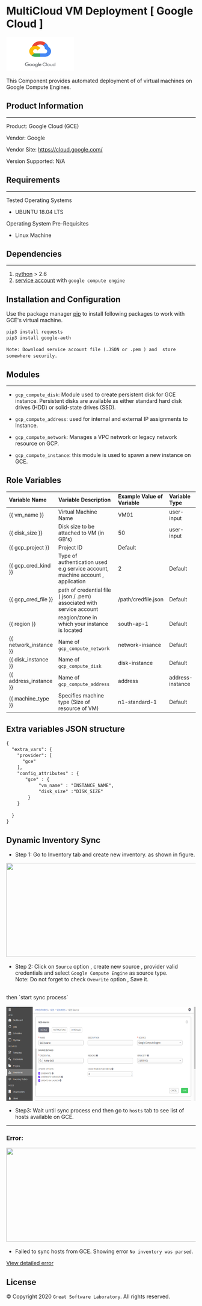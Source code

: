 # MultiCloud VM Deployment [ Google Cloud ]
<p >
  <a href="https://cloud.google.com/"><img src="files/gcp.png" width="180" height="90" title="Google Cloud"></a>
  </p>



This Component provides automated deployment of of virtual machines on Google Compute Engines. 

## Product Information
--------------------
Product: Google Cloud (GCE)

Vendor: Google

Vendor Site: https://cloud.google.com/

Version Supported: N/A

## Requirements
------------

Tested Operating Systems

- UBUNTU 18.04 LTS

Operating System Pre-Requisites

- Linux Machine
	  
## Dependencies
------------
1. [python](https://www.python.org/) > 2.6
2. [service account](https://developers.google.com/identity/protocols/oauth2/service-account#creatinganaccount) with `google compute engine`


## Installation and Configuration

Use the package manager [pip](https://pip.pypa.io/en/stable/) to install following packages to work with GCE's virtual machine.

```
pip3 install requests
pip3 install google-auth
```
`Note: Download service account file (.JSON or .pem ) and 
store somewhere securily.`


## Modules
------------------


- `gcp_compute_disk`:  Module used to create persistent disk for GCE instance. Persistent disks are available as either standard hard disk drives (HDD) or solid-state drives (SSD).

- `gcp_compute_address`: used for internal and external IP assignments to Instance.

- `gcp_compute_network`: Manages a VPC network or legacy network resource on GCP.

- `gcp_compute_instance`: this module is used to spawn a new instance on GCE.



## Role Variables


| Variable Name   | Variable Description   |  Example Value of Variable | Variable Type
| :---------------| :----------------------| :--------------------------| :----------------
|  {{ vm_name }} | Virtual Machine Name  | VM01 | user-input
|  {{ disk_size }}  | Disk size to be attached to VM (in GB's) | 50 | user-input
|  {{ gcp_project }}  | Project ID  |  Default
| {{ gcp_cred_kind }} | Type of authentication used e.g service account, machine account , appilcation | 2 | Default
|  {{ gcp_cred_file }}  |  path of credential file (.json / .pem) associated with service account   |  /path/credfile.json  | Default
| {{ region }} | reagion/zone in which your instance is located | south-ap-1 | Default
| {{ network_instance }} | Name of `gcp_compute_network` | network-insance | Default
| {{ disk_instance }} | Name of `gcp_compute_disk` | disk-instance | Default
| {{ address_instance }} | Name of `gcp_compute_address` | address | address-instance | Default
| {{ machine_type }} | Specifies machine type (Size of resource of VM) | n1-standard-1 | Default



## Extra variables JSON structure
```
{
  "extra_vars": {
    "provider": [
      "gce"
    ],
    "config_attributes" : {
       "gce" : {
            "vm_name" : "INSTANCE_NAME",
            "disk_size" :"DISK_SIZE"
        }
    }
  
  }
}
```


## Dynamic Inventory Sync

- Step 1: Go to Inventory tab and create new inventory. as shown in figure.
 <img width="700" height="250" src="files/in1.png">

- Step 2: Click on `Source` option , create new source , provider valid credentials and select `Google Compute Engine` as source type.<br>
Note: Do not forget to check `Ovewrite` option , Save it.
<br/>
then `start sync process` <br/><br/>
<img width="700" height="250" src="files/gce2.png">

- Step3: Wait until sync process end then go to `hosts` tab to see
list of hosts available on GCE.

---
### Error:

  <img width="700" height="250" src="files/gce_error.png">

- Failed to sync hosts from GCE. Showing error `No inventory was parsed`.
<p>
<a href="files/gce_sync_error.txt" target="_blank"> View detailed error </a>



License
-------
© Copyright 2020  `Great Software Laboratory`. All rights reserved.
